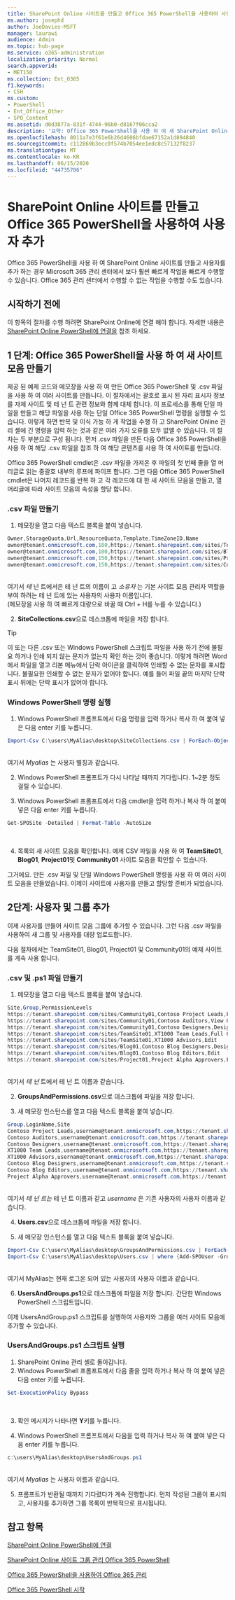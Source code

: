 ```yaml
---
title: SharePoint Online 사이트를 만들고 Office 365 PowerShell을 사용하여 사용자 추가
ms.author: josephd
author: JoeDavies-MSFT
manager: laurawi
audience: Admin
ms.topic: hub-page
ms.service: o365-administration
localization_priority: Normal
search.appverid:
- MET150
ms.collection: Ent_O365
f1.keywords:
- CSH
ms.custom:
- PowerShell
- Ent_Office_Other
- SPO_Content
ms.assetid: d0d3877a-831f-4744-96b0-d8167f06cca2
description: '요약: Office 365 PowerShell을 사용 하 여 새 SharePoint Online 사이트를 만든 다음 해당 사이트에 사용자 및 그룹을 추가 합니다.'
ms.openlocfilehash: 8011a7e3f61e6b26d4606bfdae67152a1d894840
ms.sourcegitcommit: c112869b3ecc0f574b7054ee1edc8c57132f8237
ms.translationtype: MT
ms.contentlocale: ko-KR
ms.lasthandoff: 06/15/2020
ms.locfileid: "44735706"
---
```

# <a name="create-sharepoint-online-sites-and-add-users-with-office-365-powershell"></a>SharePoint Online 사이트를 만들고 Office 365 PowerShell을 사용하여 사용자 추가

Office 365 PowerShell을 사용 하 여 SharePoint Online 사이트를 만들고 사용자를 추가 하는 경우 Microsoft 365 관리 센터에서 보다 훨씬 빠르게 작업을 빠르게 수행할 수 있습니다. Office 365 관리 센터에서 수행할 수 없는 작업을 수행할 수도 있습니다. 

## <a name="before-you-begin"></a>시작하기 전에

이 항목의 절차를 수행 하려면 SharePoint Online에 연결 해야 합니다. 자세한 내용은 [SharePoint Online PowerShell에 연결을](https://docs.microsoft.com/powershell/sharepoint/sharepoint-online/connect-sharepoint-online?view=sharepoint-ps) 참조 하세요.

## <a name="step-1-create-new-site-collections-using-office-365-powershell"></a>1 단계: Office 365 PowerShell을 사용 하 여 새 사이트 모음 만들기

제공 된 예제 코드와 메모장을 사용 하 여 만든 Office 365 PowerShell 및 .csv 파일을 사용 하 여 여러 사이트를 만듭니다. 이 절차에서는 괄호로 표시 된 자리 표시자 정보를 자체 사이트 및 테 넌 트 관련 정보와 함께 대체 합니다. 이 프로세스를 통해 단일 파일을 만들고 해당 파일을 사용 하는 단일 Office 365 PowerShell 명령을 실행할 수 있습니다. 이렇게 하면 반복 및 이식 가능 하 게 작업을 수행 하 고 SharePoint Online 관리 셸에 긴 명령을 입력 하는 것과 같은 여러 가지 오류를 모두 없앨 수 있습니다. 이 절차는 두 부분으로 구성 됩니다. 먼저 .csv 파일을 만든 다음 Office 365 PowerShell을 사용 하 여 해당 .csv 파일을 참조 하 여 해당 콘텐츠를 사용 하 여 사이트를 만듭니다.

Office 365 PowerShell cmdlet은 .csv 파일을 가져온 후 파일의 첫 번째 줄을 열 머리글로 읽는 중괄호 내부의 루프에 파이프 합니다. 그런 다음 Office 365 PowerShell cmdlet은 나머지 레코드를 반복 하 고 각 레코드에 대 한 새 사이트 모음을 만들고, 열 머리글에 따라 사이트 모음의 속성을 할당 합니다.

### <a name="create-a-csv-file"></a>.csv 파일 만들기

1. 메모장을 열고 다음 텍스트 블록을 붙여 넣습니다.<br/>

```powershell
Owner,StorageQuota,Url,ResourceQuota,Template,TimeZoneID,Name
owner@tenant.onmicrosoft.com,100,https://tenant.sharepoint.com/sites/TeamSite01,25,EHS#1,10,Contoso Team Site
owner@tenant.onmicrosoft.com,100,https://tenant.sharepoint.com/sites/Blog01,25,BLOG#0,10,Contoso Blog
owner@tenant.onmicrosoft.com,150,https://tenant.sharepoint.com/sites/Project01,25,PROJECTSITE#0,10,Project Alpha
owner@tenant.onmicrosoft.com,150,https://tenant.sharepoint.com/sites/Community01,25,COMMUNITY#0,10,Community Site
```
<br/>여기서 *테* 넌 트에서은 테 넌 트의 이름이 고 *소유자* 는 기본 사이트 모음 관리자 역할을 부여 하려는 테 넌 트에 있는 사용자의 사용자 이름입니다.<br/>(메모장을 사용 하 여 빠르게 대량으로 바꿀 때 Ctrl + H를 누를 수 있습니다.)<br/>

2. **SiteCollections.csv**으로 데스크톱에 파일을 저장 합니다.<br/>

> [!TIP]
> 이 또는 다른 .csv 또는 Windows PowerShell 스크립트 파일을 사용 하기 전에 불필요 하거나 인쇄 되지 않는 문자가 없는지 확인 하는 것이 좋습니다. 이렇게 하려면 Word에서 파일을 열고 리본 메뉴에서 단락 아이콘을 클릭하여 인쇄할 수 없는 문자를 표시합니다. 불필요한 인쇄할 수 없는 문자가 없어야 합니다. 예를 들어 파일 끝의 마지막 단락 표시 뒤에는 단락 표시가 없어야 합니다.

### <a name="run-the-windows-powershell-command"></a>Windows PowerShell 명령 실행

1. Windows PowerShell 프롬프트에서 다음 명령을 입력 하거나 복사 하 여 붙여 넣은 다음 enter 키를 누릅니다.<br/>
```powershell
Import-Csv C:\users\MyAlias\desktop\SiteCollections.csv | ForEach-Object {New-SPOSite -Owner $_.Owner -StorageQuota $_.StorageQuota -Url $_.Url -NoWait -ResourceQuota $_.ResourceQuota -Template $_.Template -TimeZoneID $_.TimeZoneID -Title $_.Name}
```
<br/>여기서 *Myalias* 는 사용자 별칭과 같습니다.<br/>

2. Windows PowerShell 프롬프트가 다시 나타날 때까지 기다립니다. 1~2분 정도 걸릴 수 있습니다.<br/>

3. Windows PowerShell 프롬프트에서 다음 cmdlet을 입력 하거나 복사 하 여 붙여 넣은 다음 enter 키를 누릅니다.<br/>

```powershell
Get-SPOSite -Detailed | Format-Table -AutoSize
```
<br/>

4. 목록의 새 사이트 모음을 확인합니다. 예제 CSV 파일을 사용 하 여 **TeamSite01**, **Blog01**, **Project01**및 **Community01** 사이트 모음을 확인할 수 있습니다.

그거에요. 만든 .csv 파일 및 단일 Windows PowerShell 명령을 사용 하 여 여러 사이트 모음을 만들었습니다. 이제이 사이트에 사용자를 만들고 할당할 준비가 되었습니다.

## <a name="step-2-add-users-and-groups"></a>2단계: 사용자 및 그룹 추가

이제 사용자를 만들어 사이트 모음 그룹에 추가할 수 있습니다. 그런 다음 .csv 파일을 사용하여 새 그룹 및 사용자를 대량 업로드합니다.

다음 절차에서는 TeamSite01, Blog01, Project01 및 Community01의 예제 사이트를 계속 사용 합니다.

### <a name="create-csv-and-ps1-files"></a>.csv 및 .ps1 파일 만들기

1. 메모장을 열고 다음 텍스트 블록을 붙여 넣습니다.<br/>

```powershell
Site,Group,PermissionLevels
https://tenant.sharepoint.com/sites/Community01,Contoso Project Leads,Full Control
https://tenant.sharepoint.com/sites/Community01,Contoso Auditors,View Only
https://tenant.sharepoint.com/sites/Community01,Contoso Designers,Design
https://tenant.sharepoint.com/sites/TeamSite01,XT1000 Team Leads,Full Control
https://tenant.sharepoint.com/sites/TeamSite01,XT1000 Advisors,Edit
https://tenant.sharepoint.com/sites/Blog01,Contoso Blog Designers,Design
https://tenant.sharepoint.com/sites/Blog01,Contoso Blog Editors,Edit
https://tenant.sharepoint.com/sites/Project01,Project Alpha Approvers,Full Control
```
<br/>여기서 *테 넌* 트에서 테 넌 트 이름과 같습니다.<br/>

2. **GroupsAndPermissions.csv**으로 데스크톱에 파일을 저장 합니다.<br/>

3. 새 메모장 인스턴스를 열고 다음 텍스트 블록을 붙여 넣습니다.<br/>

```powershell
Group,LoginName,Site
Contoso Project Leads,username@tenant.onmicrosoft.com,https://tenant.sharepoint.com/sites/Community01
Contoso Auditors,username@tenant.onmicrosoft.com,https://tenant.sharepoint.com/sites/Community01
Contoso Designers,username@tenant.onmicrosoft.com,https://tenant.sharepoint.com/sites/Community01
XT1000 Team Leads,username@tenant.onmicrosoft.com,https://tenant.sharepoint.com/sites/TeamSite01
XT1000 Advisors,username@tenant.onmicrosoft.com,https://tenant.sharepoint.com/sites/TeamSite01
Contoso Blog Designers,username@tenant.onmicrosoft.com,https://tenant.sharepoint.com/sites/Blog01
Contoso Blog Editors,username@tenant.onmicrosoft.com,https://tenant.sharepoint.com/sites/Blog01
Project Alpha Approvers,username@tenant.onmicrosoft.com,https://tenant.sharepoint.com/sites/Project01
```
<br/>여기서 *테 넌 트는* 테 넌 트 이름과 같고 *username* 은 기존 사용자의 사용자 이름과 같습니다.<br/>

4. **Users.csv**으로 데스크톱에 파일을 저장 합니다.<br/>

5. 새 메모장 인스턴스를 열고 다음 텍스트 블록을 붙여 넣습니다.<br/>

```powershell
Import-Csv C:\users\MyAlias\desktop\GroupsAndPermissions.csv | ForEach-Object {New-SPOSiteGroup -Group $_.Group -PermissionLevels $_.PermissionLevels -Site $_.Site}
Import-Csv C:\users\MyAlias\desktop\Users.csv | where {Add-SPOUser -Group $_.Group –LoginName $_.LoginName -Site $_.Site}
```
<br/>여기서 MyAlias는 현재 로그온 되어 있는 사용자의 사용자 이름과 같습니다.<br/>

6. **UsersAndGroups.ps1**으로 데스크톱에 파일을 저장 합니다. 간단한 Windows PowerShell 스크립트입니다.

이제 UsersAndGroup.ps1 스크립트를 실행하여 사용자와 그룹을 여러 사이트 모음에 추가할 수 있습니다.

### <a name="run-usersandgroupsps1-script"></a>UsersAndGroups.ps1 스크립트 실행

1. SharePoint Online 관리 셸로 돌아갑니다.<br/>
2. Windows PowerShell 프롬프트에서 다음 줄을 입력 하거나 복사 하 여 붙여 넣은 다음 enter 키를 누릅니다.<br/>
```powershell
Set-ExecutionPolicy Bypass
```
<br/>

3. 확인 메시지가 나타나면 **Y**키를 누릅니다.<br/>

4. Windows PowerShell 프롬프트에서 다음을 입력 하거나 복사 하 여 붙여 넣은 다음 enter 키를 누릅니다.<br/>

```powershell
c:\users\MyAlias\desktop\UsersAndGroups.ps1
```
<br/>여기서 *Myalias* 는 사용자 이름과 같습니다.<br/>

5. 프롬프트가 반환될 때까지 기다렸다가 계속 진행합니다. 먼저 작성된 그룹이 표시되고, 사용자를 추가하면 그룹 목록이 반복적으로 표시됩니다.

## <a name="see-also"></a>참고 항목

[SharePoint Online PowerShell에 연결](https://docs.microsoft.com/powershell/sharepoint/sharepoint-online/connect-sharepoint-online?view=sharepoint-ps)

[SharePoint Online 사이트 그룹 관리 Office 365 PowerShell](manage-sharepoint-site-groups-with-powershell.md)

[Office 365 PowerShell을 사용하여 Office 365 관리](manage-office-365-with-office-365-powershell.md)
  
[Office 365 PowerShell 시작](getting-started-with-office-365-powershell.md)

